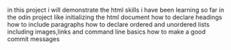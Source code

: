 in this project i will demonstrate the html skills i have been learning so far in the odin project like
initializing the html document
how to declare headings 
how to include paragraphs 
how to declare ordered and unordered lists
including images,links and command line basics
how to make a good commit messages 



